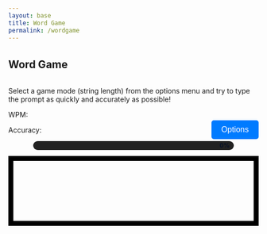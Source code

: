 ```yaml
---
layout: base
title: Word Game
permalink: /wordgame
---
```


<style>
    #wordCanvas { 
        border: 10px solid #000;
        display: block;
        margin-left: auto;
        margin-right: auto;
    }
    
    h2 {
        text-align: center;
        margin-top: 20px;
    }
    #options {
        margin-top: 20px;
        margin-bottom: 10px;
        padding: 10px 20px;
        font-size: 16px;
        border: none;
        background-color: #007BFF;
        color: white;
        border-radius: 5px;
    }

    /* progress bar */
    .progress-bar { width: 80%; height: 18px; background: #222; border-radius: 9px; margin: 12px auto; position: relative; }
    .progress-fill { height: 100%; width: 0%; background: linear-gradient(90deg,#6be3a8,#6bb6ff); border-radius: 9px; transition: width 120ms linear; }
    .progress-text { position: absolute; right: 8px; top: 0; bottom: 0; display:flex; align-items:center; color:#071127; font-weight:700; font-size:12px; }
</style>

<h2 style="display: inline-block; margin-right: auto;">Word Game</h2>
<p>Select a game mode (string length) from the options menu and try to type the prompt as quickly and accurately as possible!</p>
<button style="float: right;" id="options">Options</button>
<p>WPM: <span class="wpm"></span></p>
<p>Accuracy: <span class="accuracy"></span></p>

<div class="progress-bar" aria-hidden="true"><div class="progress-fill"></div><div class="progress-text">0%</div></div>
<canvas id="wordCanvas" width="800" height="200"></canvas>

<script>
    const wordCanvas = document.getElementById('wordCanvas');
    const wordCtx = wordCanvas.getContext('2d');
    const optionsButton = document.getElementById('options');
    const progressFill = document.querySelector('.progress-fill');
    const progressText = document.querySelector('.progress-text');

    let currentString = "";
    let userInput = "";
    let startTime = null;
    let finished = false;
    let mistakes = 0;

    const short_strings = ["The quick brown fox jumps over the lazy dog", "Pack my box with five dozen liquor jugs", "How quickly daft jumping zebras vex", "Jinxed wizards pluck ivy from the quilt", "Bright vixens jump, dozy fowl quack", "Sphinx of black quartz, judge my vow", "Two driven jocks help fax my big quiz", "Five quacking zephyrs jolt my wax bed", "The five boxing wizards jump quickly", "Jackdaws love my big sphinx of quartz"];
    const medium_strings = ["Amazingly few discotheques provide jukeboxes", "Back in June we delivered oxygen equipment of the same size", "The public was amazed to view the quickness and dexterity of the juggler", "Jovial zanies quickly gave up their quest for the exotic fish", "The wizard quickly jinxed the gnomes before they vaporized", "All questions asked by five watched experts amaze the judge", "The job requires extra pluck and zeal from every young wage earner", "Crazy Frederick bought many very exquisite opal jewels", "We promptly judged antique ivory buckles for the next prize", "Sixty zippers were quickly picked from the woven jute bag"];
    const long_strings = ["The wizard quickly jinxed the gnomes before they vaporized just beyond the village gates", "Heavy boxes perform quick waltzes and jigs while the young fox plays his fiddle nearby", "My faxed joke won a pager in the cable TV quiz show, making everyone in the room laugh", "Back in the quaint valley, jovial hikers mixed exotic fruit juice and warm bread by the campfire", "The public was amazed to view the quickness and dexterity of the juggler as he performed his tricks", "Amazingly few discotheques provide jukeboxes, making it hard for music lovers to enjoy their favorite tunes", "We promptly judged antique ivory buckles for the next prize in the competition, impressing all the judges", "Crazy Frederick bought many very exquisite opal jewels from the ancient market in the old town square", "Sixty zippers were quickly picked from the woven jute bag by the skilled tailor in the bustling city", "Back in June we delivered oxygen equipment of the same size and shape to all the hospitals in the region"];

    function drawText(text) {
        wordCtx.clearRect(0, 0, wordCanvas.width, wordCanvas.height);
        wordCtx.font = '24px "Times New Roman", Times, serif';
        wordCtx.fillStyle = '#dededeff';
        wordCtx.textAlign = 'center';
    
        const maxWidth = wordCanvas.width - 20; // Leave some padding
        const lineHeight = 30; // Line height for wrapped text
        const lines = wrapText(text, maxWidth);
    
        const startY = (wordCanvas.height - lines.length * lineHeight) / 2; // Center vertically
        lines.forEach((line, index) => {
            wordCtx.fillText(line, wordCanvas.width / 2, startY + index * lineHeight);
        });
    }
    
    function wrapText(text, maxWidth) {
        const words = text.split(' ');
        const lines = [];
        let currentLine = words[0];
    
        for (let i = 1; i < words.length; i++) {
            const word = words[i];
            const width = wordCtx.measureText(currentLine + ' ' + word).width;
            if (width < maxWidth) {
                currentLine += ' ' + word;
            } else {
                lines.push(currentLine);
                currentLine = word;
            }
        }
        lines.push(currentLine); // Add the last line
        return lines;
    }

    function drawUserText(prompt, input) {
        wordCtx.clearRect(0, 0, wordCanvas.width, wordCanvas.height);
        wordCtx.font = '24px "Times New Roman", Times, serif';
        wordCtx.textAlign = 'left';
    
        const maxWidth = wordCanvas.width - 20; // Leave enough padding
        const lineHeight = 30; // Line height for wrapped text
        const lines = wrapText(prompt, maxWidth);
    
        const startY = (wordCanvas.height - lines.length * lineHeight) / 2; // Center vertically
    
        // Draw the prompt text line by line
        lines.forEach((line, lineIndex) => {
            const lineY = startY + lineIndex * lineHeight;
            const lineX = (wordCanvas.width - wordCtx.measureText(line).width) / 2; // Center each line
            wordCtx.fillStyle = '#dededeff';
            wordCtx.fillText(line, lineX, lineY);
    
            // Draw user input for the current line
            let currentX = lineX;
            const startCharIndex = lines.slice(0, lineIndex).join(' ').length + (lineIndex > 0 ? 1 : 0);
            const endCharIndex = startCharIndex + line.length;
    
            for (let i = startCharIndex; i < Math.min(input.length, endCharIndex); i++) {
                const char = input[i];
                const promptChar = prompt[i] || '';
                const color = char === promptChar ? 'green' : 'red';
                wordCtx.fillStyle = color;
                wordCtx.fillText(char, currentX, lineY);
                currentX += wordCtx.measureText(promptChar).width;
            }
        });
    }

    function updateStats(prompt, input, startTime) {
        // Accuracy calculation
        const totalTyped = input.length;
        const accuracy = totalTyped > 0 ? Math.round(((totalTyped - mistakes) / totalTyped) * 100) : 100;
        document.querySelector('.accuracy').textContent = accuracy + '%';

        // WPM calculation
        if (startTime) {
            const elapsed = (Date.now() - startTime) / 1000 / 60; // minutes
            const words = prompt.length / 5;
            const wpm = elapsed > 0 ? Math.round(words / elapsed) : 0;
            document.querySelector('.wpm').textContent = wpm;
        } else {
            document.querySelector('.wpm').textContent = '0';
        }
    }

    function finishGame(prompt, input, startTime) {
        finished = true;
        updateStats(prompt, input, startTime);
        setProgress(100);
        alert('Finished! WPM: ' + document.querySelector('.wpm').textContent + ', Accuracy: ' + document.querySelector('.accuracy').textContent);
    }

    function startGame() {
        if (currentString === "") {
            alert("Please select a string length from the options menu.");
            return;
        }

        let stringArray;
        if (currentString === "short_strings") {
            stringArray = short_strings;
        } else if (currentString === "medium_strings") {
            stringArray = medium_strings;
        } else if (currentString === "long_strings") {
            stringArray = long_strings;
        }

        const randomIndex = Math.floor(Math.random() * stringArray.length);
        const selectedString = stringArray[randomIndex];
        userInput = "";
        mistakes = 0; // Reset mistakes at the start of the game
        finished = false;
        startTime = Date.now();
        drawText(selectedString);
        document.querySelector('.wpm').textContent = '0';
        document.querySelector('.accuracy').textContent = '100%';

        document.onkeydown = function (e) {
            if (finished) return;

            if (e.key.length === 1 && userInput.length < selectedString.length) {
                const nextChar = selectedString[userInput.length];
                if (e.key !== nextChar) {
                    mistakes++; // Increment mistakes for incorrect characters
                }
                userInput += e.key;
            } else if (e.key === 'Backspace' && userInput.length > 0) {
                userInput = userInput.slice(0, -1);
            }

            drawUserText(selectedString, userInput);
            updateStats(selectedString, userInput, startTime);
            updateProgress(selectedString, userInput);

            if (userInput === selectedString) {
                finishGame(selectedString, userInput, startTime);
            }
        };
        // init progress
        setProgress(0);
    }

    function setProgress(percent){
        percent = Math.max(0, Math.min(100, percent));
        progressFill.style.width = percent + '%';
        progressText.textContent = Math.round(percent) + '%';
    }

    function updateProgress(prompt, input){
        const pct = (input.length / prompt.length) * 100;
        setProgress(pct);
    }

    optionsButton.addEventListener('click', () => {
        const menu = document.createElement('div');
        menu.style.position = 'absolute';
        menu.style.width = '200px'; // Set a fixed width for the menu
        menu.style.border = '1px solid #ccc';
        menu.style.backgroundColor = '#fff';
        menu.style.padding = '10px';
        menu.style.boxShadow = '0px 4px 6px rgba(0, 0, 0, 0.1)';
        menu.style.textAlign = 'center'; // Center-align the text inside the menu
    
        // Center the menu in the middle of the screen
        menu.style.top = `${window.innerHeight / 2 - 50}px`; // Adjust for menu height
        menu.style.left = `${window.innerWidth / 2 - 100}px`; // Adjust for menu width
    
        const shortOption = document.createElement('button');
        shortOption.textContent = 'Short Strings';
        shortOption.style.display = 'block';
        shortOption.style.margin = '10px 0';
        shortOption.addEventListener('click', () => {
            currentString = "short_strings";
            startGame();
            document.body.removeChild(menu);
        });
    
        const mediumOption = document.createElement('button');
        mediumOption.textContent = 'Medium Strings';
        mediumOption.style.display = 'block';
        mediumOption.style.margin = '10px 0';
        mediumOption.addEventListener('click', () => {
            currentString = "medium_strings";
            startGame();
            document.body.removeChild(menu);
        });
    
        const longOption = document.createElement('button');
        longOption.textContent = 'Long Strings';
        longOption.style.display = 'block';
        longOption.style.margin = '10px 0';
        longOption.addEventListener('click', () => {
            currentString = "long_strings";
            startGame();
            document.body.removeChild(menu);
        });
    
        menu.appendChild(shortOption);
        menu.appendChild(mediumOption);
        menu.appendChild(longOption);
        document.body.appendChild(menu);
    });
</script>